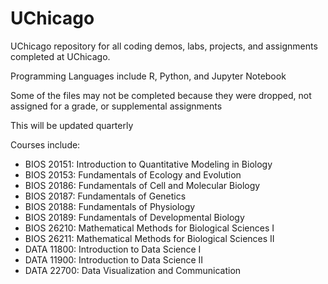 # UChicago
UChicago repository for all coding demos, labs, projects, and assignments completed at UChicago.

Programming Languages include R, Python, and Jupyter Notebook

Some of the files may not be completed because they were dropped, not assigned for a grade, or supplemental assignments

This will be updated quarterly

Courses include:
- BIOS 20151: Introduction to Quantitative Modeling in Biology
- BIOS 20153: Fundamentals of Ecology and Evolution
- BIOS 20186: Fundamentals of Cell and Molecular Biology
- BIOS 20187: Fundamentals of Genetics
- BIOS 20188: Fundamentals of Physiology
- BIOS 20189: Fundamentals of Developmental Biology
- BIOS 26210: Mathematical Methods for Biological Sciences I
- BIOS 26211: Mathematical Methods for Biological Sciences II
- DATA 11800: Introduction to Data Science I
- DATA 11900: Introduction to Data Science II
- DATA 22700: Data Visualization and Communication

